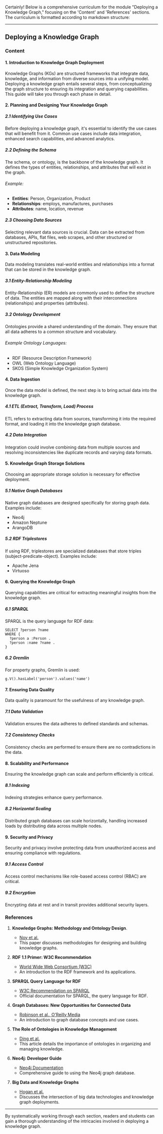 Certainly! Below is a comprehensive curriculum for the module "Deploying a Knowledge Graph," focusing on the 'Content' and 'References' sections. The curriculum is formatted according to markdown structure:

---

## Deploying a Knowledge Graph

### Content

#### 1. Introduction to Knowledge Graph Deployment

Knowledge Graphs (KGs) are structured frameworks that integrate data, knowledge, and information from diverse sources into a unifying model. Deploying a knowledge graph entails several steps, from conceptualizing the graph structure to ensuring its integration and querying capabilities. This guide will take you through each phase in detail.

#### 2. Planning and Designing Your Knowledge Graph

##### 2.1 Identifying Use Cases

Before deploying a knowledge graph, it's essential to identify the use cases that will benefit from it. Common use cases include data integration, enhanced search capabilities, and advanced analytics.

##### 2.2 Defining the Schema

The schema, or ontology, is the backbone of the knowledge graph. It defines the types of entities, relationships, and attributes that will exist in the graph.

###### Example:
- **Entities**: Person, Organization, Product
- **Relationships**: employs, manufactures, purchases
- **Attributes**: name, location, revenue

##### 2.3 Choosing Data Sources

Selecting relevant data sources is crucial. Data can be extracted from databases, APIs, flat files, web scrapes, and other structured or unstructured repositories.

#### 3. Data Modeling

Data modeling translates real-world entities and relationships into a format that can be stored in the knowledge graph.

##### 3.1 Entity-Relationship Modeling

Entity-Relationship (ER) models are commonly used to define the structure of data. The entities are mapped along with their interconnections (relationships) and properties (attributes).

##### 3.2 Ontology Development

Ontologies provide a shared understanding of the domain. They ensure that all data adheres to a common structure and vocabulary.

###### Example Ontology Languages:
- RDF (Resource Description Framework)
- OWL (Web Ontology Language)
- SKOS (Simple Knowledge Organization System)

#### 4. Data Ingestion

Once the data model is defined, the next step is to bring actual data into the knowledge graph.

##### 4.1 ETL (Extract, Transform, Load) Process

ETL refers to extracting data from sources, transforming it into the required format, and loading it into the knowledge graph database.

##### 4.2 Data Integration

Integration could involve combining data from multiple sources and resolving inconsistencies like duplicate records and varying data formats.

#### 5. Knowledge Graph Storage Solutions

Choosing an appropriate storage solution is necessary for effective deployment.

##### 5.1 Native Graph Databases

Native graph databases are designed specifically for storing graph data. Examples include:
- Neo4j
- Amazon Neptune
- ArangoDB

##### 5.2 RDF Triplestores

If using RDF, triplestores are specialized databases that store triples (subject-predicate-object). Examples include:
- Apache Jena
- Virtuoso

#### 6. Querying the Knowledge Graph

Querying capabilities are critical for extracting meaningful insights from the knowledge graph.

##### 6.1 SPARQL

SPARQL is the query language for RDF data:
```sparql
SELECT ?person ?name
WHERE {
  ?person a :Person .
  ?person :name ?name .
}
```

##### 6.2 Gremlin

For property graphs, Gremlin is used:
```gremlin
g.V().hasLabel('person').values('name')
```

#### 7. Ensuring Data Quality

Data quality is paramount for the usefulness of any knowledge graph.

##### 7.1 Data Validation

Validation ensures the data adheres to defined standards and schemas.

##### 7.2 Consistency Checks

Consistency checks are performed to ensure there are no contradictions in the data.

#### 8. Scalability and Performance

Ensuring the knowledge graph can scale and perform efficiently is critical.

##### 8.1 Indexing

Indexing strategies enhance query performance.

##### 8.2 Horizontal Scaling

Distributed graph databases can scale horizontally, handling increased loads by distributing data across multiple nodes.

#### 9. Security and Privacy

Security and privacy involve protecting data from unauthorized access and ensuring compliance with regulations.

##### 9.1 Access Control

Access control mechanisms like role-based access control (RBAC) are critical.

##### 9.2 Encryption

Encrypting data at rest and in transit provides additional security layers.

### References

1. **Knowledge Graphs: Methodology and Ontology Design**.
   - [Noy et al.](https://web.stanford.edu/class/cs520/2015/reading/noy-2015-knowledge-graph-construction.pdf)
   - This paper discusses methodologies for designing and building knowledge graphs.

2. **RDF 1.1 Primer: W3C Recommendation**
   - [World Wide Web Consortium (W3C)](https://www.w3.org/TR/rdf11-primer/)
   - An introduction to the RDF framework and its applications.

3. **SPARQL Query Language for RDF**
   - [W3C Recommendation on SPARQL](https://www.w3.org/TR/sparql11-query/)
   - Official documentation for SPARQL, the query language for RDF.

4. **Graph Databases: New Opportunities for Connected Data**
   - [Robinson et al., O'Reilly Media](https://neo4j.com/books/graph-databases/)
   - An introduction to graph database concepts and use cases.

5. **The Role of Ontologies in Knowledge Management**
   - [Ding et al.](https://link.springer.com/article/10.1023/A:1022352223306)
   - This article details the importance of ontologies in organizing and managing knowledge.

6. **Neo4j: Developer Guide**
   - [Neo4j Documentation](https://neo4j.com/docs/developer-manual/current/)
   - Comprehensive guide to using the Neo4j graph database.

7. **Big Data and Knowledge Graphs**
   - [Hogan et al.](https://dl.acm.org/doi/book/10.5555/2843331)
   - Discusses the intersection of big data technologies and knowledge graph deployments.

---

By systematically working through each section, readers and students can gain a thorough understanding of the intricacies involved in deploying a knowledge graph.